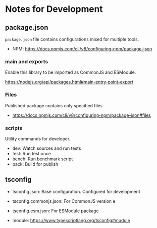 # Notes for Development

## package.json

`package.json` file contains configurations mixed for multiple tools.

- NPM: https://docs.npmjs.com/cli/v8/configuring-npm/package-json

### main and exports

Enable this library to be imported as CommonJS and ESModule.

https://nodejs.org/api/packages.html#main-entry-point-export

### Files

Published package contains only specified files.

- https://docs.npmjs.com/cli/v8/configuring-npm/package-json#files

### scripts

Utility commands for developer.

- dev: Watch sources and run tests
- test: Run test once
- bench: Run benchmark script
- pack: Build for publish

## tsconfig

- tsconfig.json: Base configuration. Configured for development
- tsconfig.commonjs.json: For CommonJS version e
- tsconfig.esm.json: For ESModule package

- module: https://www.typescriptlang.org/tsconfig#module
